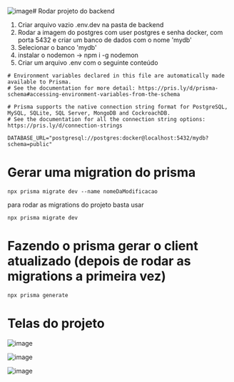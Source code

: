 ![image](https://github.com/user-attachments/assets/a29e944e-71cf-492c-8492-ef6b3f3905b0)# Rodar projeto do backend
1. Criar arquivo vazio .env.dev na pasta de backend
2. Rodar a imagem do postgres com user postgres e senha docker, com porta 5432 e criar um banco de dados com o nome 'mydb'
3. Selecionar o banco 'mydb'
4. instalar o nodemon -> npm i -g nodemon
5. Criar um arquivo .env com o seguinte conteúdo
```
# Environment variables declared in this file are automatically made available to Prisma.
# See the documentation for more detail: https://pris.ly/d/prisma-schema#accessing-environment-variables-from-the-schema

# Prisma supports the native connection string format for PostgreSQL, MySQL, SQLite, SQL Server, MongoDB and CockroachDB.
# See the documentation for all the connection string options: https://pris.ly/d/connection-strings

DATABASE_URL="postgresql://postgres:docker@localhost:5432/mydb?schema=public"
```

# Gerar uma migration do prisma
```
npx prisma migrate dev --name nomeDaModificacao
```
para rodar as migrations do projeto basta usar
```
npx prisma migrate dev
```
# Fazendo o prisma gerar o client atualizado (depois de rodar as migrations a primeira vez)
```
npx prisma generate
```
# Telas do projeto

![image](https://github.com/user-attachments/assets/6387f4cb-d4f8-4943-a12b-307fa2b63e01)

![image](https://github.com/user-attachments/assets/4d5abb89-ff90-4fb5-84f2-6c7f82f8b76f)

![image](https://github.com/user-attachments/assets/e2bc1cdc-d439-459d-b382-df0920bf6183)


